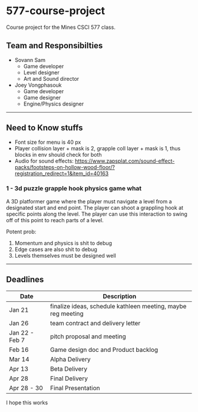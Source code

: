 # 577-course-project
Course project for the Mines CSCI 577 class.

## Team and Responsibilties
- Sovann Sam
  - Game developer
  - Level designer
  - Art and Sound director
- Joey Vongphasouk
  - Game developer
  - Game designer
  - Engine/Physics designer

---

## Need to Know stuffs
- Font size for menu is 40 px
- Player collision layer + mask is 2, grapple coll layer + mask is 1, thus blocks in env should check for both
- Audio for sound effects: https://www.zapsplat.com/sound-effect-packs/footsteps-on-hollow-wood-floor/?registration_redirect=1&item_id=40163

### 1 - 3d puzzle grapple hook physics game what
A 3D platformer game where the player must navigate a level from a designated start and end point. The player can shoot a grappling hook at specific points along the level. The player can use this interaction to swing off of this point to reach parts of a level.

Potent prob:
1. Momentum and physics is shit to debug
2. Edge cases are also shit to debug
3. Levels themselves must be designed well


---
## Deadlines
| Date | Description |
| -------- | ------- |
| Jan 21 | finalize ideas, schedule kathleen meeting, maybe reg meeting |
| Jan 26 | team contract and delivery letter |
| Jan 22 - Feb 7 | pitch proposal and meeting |
| Feb 16 | Game design doc and Product backlog |
| Mar 14 | Alpha Delivery |
| Apr 13 | Beta Delivery |
| Apr 28 | Final Delivery |
| Apr 28 - 30 | Final Presentation |

I hope this works
